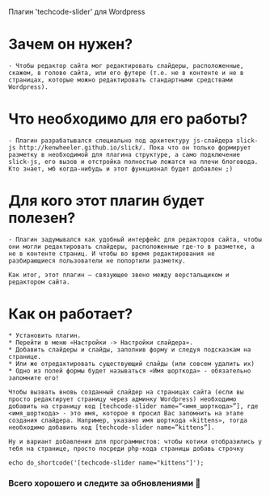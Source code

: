 Плагин 'techcode-slider' для Wordpress
# **Зачем он нужен?**

	- Чтобы редактор сайта мог редактировать слайдеры, расположенные, скажем, в голове сайта, или его футере (т.е. не в контенте и не в страницах, которые можно редактировать стандартными средствами Wordpress).

# **Что необходимо для его работы?**
	- Плагин разрабатывался специально под архитектуру js-слайдера slick-js http://kenwheeler.github.io/slick/. Пока что он только формирует разметку в необходимой для плагина структуре, а само подключение slick-js, его вызов и отстройка полностью ложатся на плечи блоговода. Кто знает, мб когда-нибудь и этот функционал будет добавлен ;)

# **Для кого этот плагин будет полезен?**

	- Плагин задумывался как удобный интерфейс для редакторов сайта, чтобы они могли редактировать слайдеры, расположенные где-то в разметке, а не в контенте страниц. И чтобы во время редактирования не разбирающиеся пользователи не попортили разметку.

	Как итог, этот плагин – связующее звено между верстальщиком и редактором сайта.

# **Как он работает?**

	* Установить плагин.
	* Перейти в меню «Настройки -> Настройки слайдера».
	* Добавить слайдеры и слайды, заполнив форму и следуя подсказкам на странице.
	* Или же отредактировать существующий слайды (или совсем удалить их)
	* Одно из полей формы будет называться «Имя шорткода» - обязательно запомните его!

	Чтобы вызвать вновь созданный слайдер на страницах сайта (если вы просто редактирует страницу через админку Wordpress) необходимо добавить на страницу код [techcode-slider name=”<имя_шорткода>”], где <имя_шорткода> - это имя, которое я просил Вас запомнить на этапе создания слайдера. Например, указано имя шорткода «kittens», тогда необходимо добавить код [techcode-slider name=”kittens”].

	Ну и вариант добавления для программистов: чтобы котики отобразились у тебя на странице, просто посреди php-кода страницы добавь строчку 

	echo do_shortcode('[techcode-slider name="kittens"]');

### Всего хорошего и следите за обновлениями 

